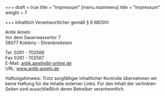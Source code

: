 +++
draft = true
title = "Impressum"
[menu.mainmenu]
title = "Impressum"
weight = 7

+++
Inhaltlich Verantwortlicher gemäß § 6 MDStV:

Antik Ameln  
Vor dem Sauerwassertor 7  
56077 Koblenz - Ehrenbreitstein

Tel. 0261 - 702566  
Fax 0261 - 702567  
E-Mail: antik.ameln@t-online.de  
URL: www.antik-ameln.de

Haftungshinweis: Trotz sorgfältiger inhaltlicher Kontrolle übernehmen wir keine Haftung für die Inhalte externer Links. Für den Inhalt der verlinkten Seiten sind ausschließlich deren Betreiber verantwortlich.
